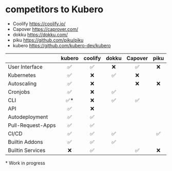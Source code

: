 # competitors to Kubero

- Coolify https://coolify.io/
- Capover https://caprover.com/
- dokku https://dokku.com/
- piku https://github.com/piku/piku
- kubero https://github.com/kubero-dev/kubero

|                   | kubero              | coolify            | dokku              | Capover            | piku               |
|-------------------|:-------------------:|:------------------:|:------------------:|:------------------:|:------------------:|
| User Interface    | :white_check_mark:  | :white_check_mark: | :x:                | :white_check_mark: | :x:                |
| Kubernetes        | :white_check_mark:  | :x:                | :white_check_mark: | :x:                |                    |
| Autoscaling       | :white_check_mark:  | :x:                |                    | :x:                | :x:                |
| Cronjobs          | :white_check_mark:  | :x:                | :white_check_mark: |                    |                    |
| CLI               | :white_check_mark:* | :x:                | :white_check_mark: | :white_check_mark: |                    |
| API               | :white_check_mark:  | :x:                |                    |                    |                    |
| Autodeployment    | :white_check_mark:  | :white_check_mark: |                    |                    |                    |
| Pull-Request-Apps | :white_check_mark:  | :white_check_mark: |                    |                    |                    |
| CI/CD             | :white_check_mark:  | :white_check_mark: | :white_check_mark: |                    | :white_check_mark: |
| Builtin Addons    | :white_check_mark:  | :white_check_mark: | :white_check_mark: |                    |                    |
| Builtin Services  | :x:                 | :white_check_mark: |                    | :white_check_mark: | :x:                |


\* Work in progress
